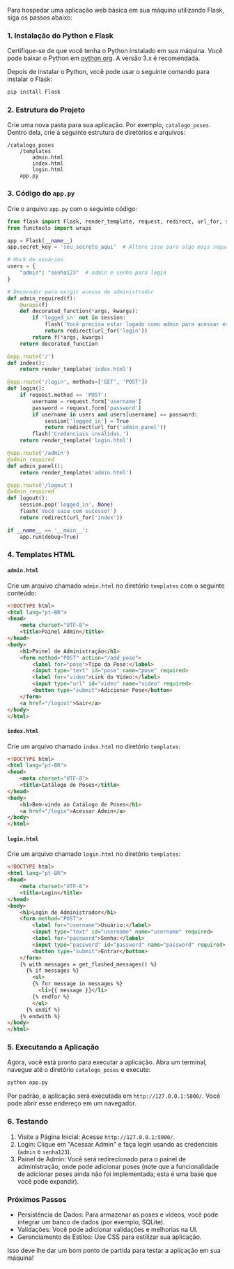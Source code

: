 Para hospedar uma aplicação web básica em sua máquina utilizando Flask, siga os passos abaixo:

### 1. Instalação do Python e Flask

Certifique-se de que você tenha o Python instalado em sua máquina. Você pode baixar o Python em [python.org](https://www.python.org/downloads/). A versão 3.x é recomendada.

Depois de instalar o Python, você pode usar o seguinte comando para instalar o Flask:

```bash
pip install Flask
```

### 2. Estrutura do Projeto

Crie uma nova pasta para sua aplicação. Por exemplo, `catalogo_poses`. Dentro dela, crie a seguinte estrutura de diretórios e arquivos:

```
/catalogo_poses
    /templates
        admin.html
        index.html
        login.html
    app.py
```

### 3. Código do `app.py`

Crie o arquivo `app.py` com o seguinte código:

```python
from flask import Flask, render_template, request, redirect, url_for, session, flash
from functools import wraps

app = Flask(__name__)
app.secret_key = 'seu_secreto_aqui'  # Altere isso para algo mais seguro

# Mock de usuários
users = {
    "admin": "senha123"  # admin e senha para login
}

# Decorador para exigir acesso de administrador
def admin_required(f):
    @wraps(f)
    def decorated_function(*args, kwargs):
        if 'logged_in' not in session:
            flash('Você precisa estar logado como admin para acessar essa página.')
            return redirect(url_for('login'))
        return f(*args, kwargs)
    return decorated_function

@app.route('/')
def index():
    return render_template('index.html')

@app.route('/login', methods=['GET', 'POST'])
def login():
    if request.method == 'POST':
        username = request.form['username']
        password = request.form['password']
        if username in users and users[username] == password:
            session['logged_in'] = True
            return redirect(url_for('admin_panel'))
        flash('Credenciais inválidas.')
    return render_template('login.html')

@app.route('/admin')
@admin_required
def admin_panel():
    return render_template('admin.html')

@app.route('/logout')
@admin_required
def logout():
    session.pop('logged_in', None)
    flash('Você saiu com sucesso!')
    return redirect(url_for('index'))

if __name__ == '__main__':
    app.run(debug=True)
```

### 4. Templates HTML

#### `admin.html`

Crie um arquivo chamado `admin.html` no diretório `templates` com o seguinte conteúdo:

```html
<!DOCTYPE html>
<html lang="pt-BR">
<head>
    <meta charset="UTF-8">
    <title>Painel Admin</title>
</head>
<body>
    <h1>Painel de Administração</h1>
    <form method="POST" action="/add_pose">
        <label for="pose">Tipo da Pose:</label>
        <input type="text" id="pose" name="pose" required>
        <label for="video">Link do Vídeo:</label>
        <input type="url" id="video" name="video" required>
        <button type="submit">Adicionar Pose</button>
    </form>
    <a href="/logout">Sair</a>
</body>
</html>
```

#### `index.html`

Crie um arquivo chamado `index.html` no diretório `templates`:

```html
<!DOCTYPE html>
<html lang="pt-BR">
<head>
    <meta charset="UTF-8">
    <title>Catálogo de Poses</title>
</head>
<body>
    <h1>Bem-vindo ao Catálogo de Poses</h1>
    <a href="/login">Acessar Admin</a>
</body>
</html>
```

#### `login.html`

Crie um arquivo chamado `login.html` no diretório `templates`:

```html
<!DOCTYPE html>
<html lang="pt-BR">
<head>
    <meta charset="UTF-8">
    <title>Login</title>
</head>
<body>
    <h1>Login de Administrador</h1>
    <form method="POST">
        <label for="username">Usuário:</label>
        <input type="text" id="username" name="username" required>
        <label for="password">Senha:</label>
        <input type="password" id="password" name="password" required>
        <button type="submit">Entrar</button>
    </form>
    {% with messages = get_flashed_messages() %}
      {% if messages %}
        <ul>
        {% for message in messages %}
          <li>{{ message }}</li>
        {% endfor %}
        </ul>
      {% endif %}
    {% endwith %}
</body>
</html>
```

### 5. Executando a Aplicação

Agora, você está pronto para executar a aplicação. Abra um terminal, navegue até o diretório `catalogo_poses` e execute:

```bash
python app.py
```

Por padrão, a aplicação será executada em `http://127.0.0.1:5000/`. Você pode abrir esse endereço em um navegador.

### 6. Testando

1. Visite a Página Inicial: Acesse `http://127.0.0.1:5000/`.
2. Login: Clique em "Acessar Admin" e faça login usando as credenciais (`admin` e `senha123`).
3. Painel de Admin: Você será redirecionado para o painel de administração, onde pode adicionar poses (note que a funcionalidade de adicionar poses ainda não foi implementada; esta é uma base que você pode expandir).

### Próximos Passos

- Persistência de Dados: Para armazenar as poses e vídeos, você pode integrar um banco de dados (por exemplo, SQLite).
- Validações: Você pode adicionar validações e melhorias na UI.
- Gerenciamento de Estilos: Use CSS para estilizar sua aplicação.

Isso deve lhe dar um bom ponto de partida para testar a aplicação em sua máquina!
